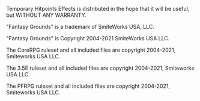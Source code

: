 Temporary Hitpoints Effects is distributed in the hope that it will be useful, but WITHOUT ANY WARRANTY.

"Fantasy Grounds" is a trademark of SmiteWorks USA, LLC.

"Fantasy Grounds" is Copyright 2004-2021 SmiteWorks USA LLC.

The CoreRPG ruleset and all included files are copyright 2004-2021, Smiteworks USA LLC.

The 3.5E ruleset and all included files are copyright 2004-2021, Smiteworks USA LLC.

The PFRPG ruleset and all included files are copyright 2004-2021, Smiteworks USA LLC.